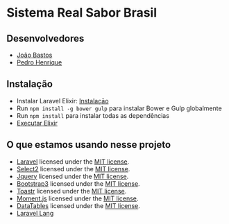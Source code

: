 # Sistema Real Sabor Brasil  

## Desenvolvedores

- [João Bastos](https://github.com/JapBastos/)
- [Pedro Henrique](https://github.com/pedrosobral/)

## Instalação

- Instalar Laravel Elixir: [Instalaçāo](https://laravel.com/docs/5.2/elixir#installation)
- Run `npm install -g bower gulp` para instalar Bower e Gulp globalmente
- Run `npm install` para instalar todas as dependências
- [Executar Elixir](https://laravel.com/docs/5.2/elixir#running-elixir)

## O que estamos usando nesse projeto

- [Laravel](http://laravel.com)  licensed under the [MIT license](http://opensource.org/licenses/MIT).
- [Select2](https://github.com/select2/select2) licensed under the [MIT license](http://opensource.org/licenses/MIT).
- [Jquery](https://jquery.org/license/) licensed under the [MIT license](http://opensource.org/licenses/MIT).
- [Bootstrap3](http://getbootstrap.com/) licensed under the [MIT license](http://opensource.org/licenses/MIT).
- [Toastr](https://github.com/CodeSeven/toastr) licensed under the [MIT license](http://opensource.org/licenses/MIT).
- [Moment.js](http://momentjs.com/) licensed under the [MIT license](http://opensource.org/licenses/MIT).
- [DataTables](https://datatables.net/) licensed under the [MIT license](http://opensource.org/licenses/MIT).
- [Laravel Lang](https://github.com/caouecs/Laravel-lang)
